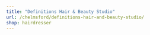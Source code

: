 ```yaml
---
title: "Definitions Hair & Beauty Studio"
url: /chelmsford/definitions-hair-and-beauty-studio/
shop: hairdresser
---
```

